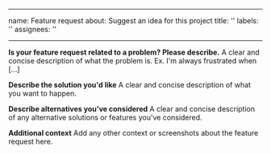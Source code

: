 <!--
SPDX-FileCopyrightText: 2017-2022 Contributors to the OpenSTEF project <korte.termijn.prognoses@alliander.com>

SPDX-License-Identifier: MPL-2.0
-->

---
name: Feature request
about: Suggest an idea for this project
title: ''
labels: ''
assignees: ''

---

**Is your feature request related to a problem? Please describe.**
A clear and concise description of what the problem is. Ex. I'm always frustrated when [...]

**Describe the solution you'd like**
A clear and concise description of what you want to happen.

**Describe alternatives you've considered**
A clear and concise description of any alternative solutions or features you've considered.

**Additional context**
Add any other context or screenshots about the feature request here.
